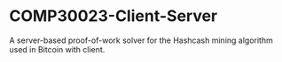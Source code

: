 # COMP30023-Client-Server
A server-based proof-of-work solver for the Hashcash mining algorithm used in Bitcoin with client.
